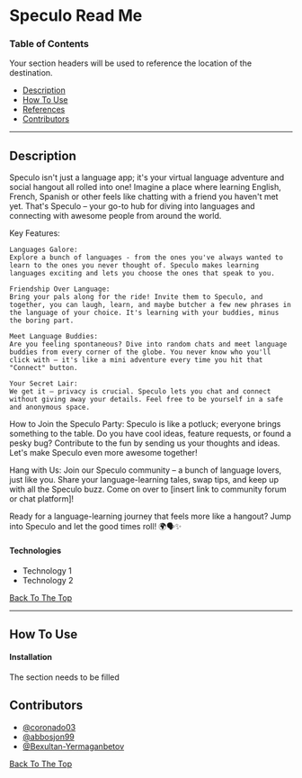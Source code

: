# Speculo Read Me

### Table of Contents
Your section headers will be used to reference the location of the destination.

- [Description](#description)
- [How To Use](#how-to-use)
- [References](#references)
- [Contributors](#author-info)

---

## Description

Speculo isn't just a language app; it's your virtual language adventure and social hangout all rolled into one! Imagine a place where learning English, French, Spanish or other feels like chatting with a friend you haven't met yet. That's Speculo – your go-to hub for diving into languages and connecting with awesome people from around the world.

Key Features:

    Languages Galore:
    Explore a bunch of languages - from the ones you've always wanted to learn to the ones you never thought of. Speculo makes learning languages exciting and lets you choose the ones that speak to you.

    Friendship Over Language:
    Bring your pals along for the ride! Invite them to Speculo, and together, you can laugh, learn, and maybe butcher a few new phrases in the language of your choice. It's learning with your buddies, minus the boring part.

    Meet Language Buddies:
    Are you feeling spontaneous? Dive into random chats and meet language buddies from every corner of the globe. You never know who you'll click with – it's like a mini adventure every time you hit that "Connect" button.

    Your Secret Lair:
    We get it – privacy is crucial. Speculo lets you chat and connect without giving away your details. Feel free to be yourself in a safe and anonymous space.

How to Join the Speculo Party:
Speculo is like a potluck; everyone brings something to the table. Do you have cool ideas, feature requests, or found a pesky bug? Contribute to the fun by sending us your thoughts and ideas. Let's make Speculo even more awesome together!

Hang with Us:
Join our Speculo community – a bunch of language lovers, just like you. Share your language-learning tales, swap tips, and keep up with all the Speculo buzz. Come on over to [insert link to community forum or chat platform]!

Ready for a language-learning journey that feels more like a hangout? Jump into Speculo and let the good times roll! 🌍🗣️✨

#### Technologies

- Technology 1
- Technology 2

[Back To The Top](#Speculo-Read-Me)

---

## How To Use

#### Installation
The section needs to be filled

## Contributors

- [@coronado03](https://github.com/coronado03)
- [@abbosjon99](https://github.com/abbosjon99)
- [@Bexultan-Yermaganbetov](https://github.com/Bexultan-Yermaganbetov)

[Back To The Top](#Speculo-Read-Me)
